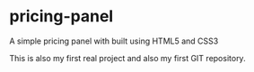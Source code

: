# pricing-panel
A simple pricing panel with built using HTML5 and CSS3

This is also my first real project and also my first GIT repository.
